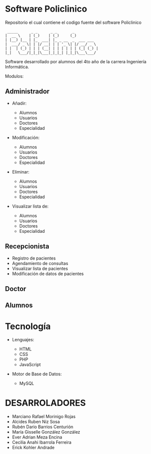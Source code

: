 Software Policlinico
=======================

Repositorio el cual contiene el codigo fuente del software Policlinico 

     _____      _ _      _ _       _           
    |  __ \    | (_)    | (_)     (_)          
    | |__) |__ | |_  ___| |_ _ __  _  ___ ___  
    |  ___/ _ \| | |/ __| | | '_ \| |/ __/ _ \ 
    | |  | (_) | | | (__| | | | | | | (_| (_) |
    |_|   \___/|_|_|\___|_|_|_| |_|_|\___\___/ 


Software desarrollado por alumnos del 4to año de la carrera Ingeniería Informática.

Modulos:

Administrador
-------------

* Añadir:
  - Alumnos
  - Usuarios
  - Doctores
  - Especialidad

* Modificación:
  - Alumnos
  - Usuarios
  - Doctores
  - Especialidad

* Eliminar:
  - Alumnos
  - Usuarios
  - Doctores
  - Especialidad

* Visualizar lista de:
  - Alumnos
  - Usuarios
  - Doctores
  - Especialidad

Recepcionista
-------------

* Registro de pacientes
* Agendamiento de consultas
* Visualizar lista de pacientes
* Modificación de datos de pacientes


Doctor
------

Alumnos
-------


Tecnología
==================

* Lenguajes:
  - HTML
  - CSS
  - PHP
  - JavaScript

* Motor de Base de Datos:
  - MySQL

DESARROLADORES
==================

* Marciano Rafael Morinigo Rojas
* Alcides Ruben Niz Sosa
* Rubén Dario Barrios Centurión
* María Gisselle González González
* Ever Adrian Meza Encina
* Cecilia Anahi Ibarrola Ferreira
* Erick Kohler Andrade
